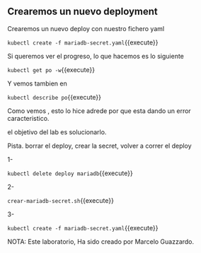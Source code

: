 
## Crearemos un nuevo deployment

Crearemos un nuevo deploy con nuestro fichero yaml




`kubectl create -f mariadb-secret.yaml`{{execute}}

Si queremos ver el progreso, lo que hacemos es lo siguiente


`kubectl get po -w`{{execute}}

Y vemos tambien en 


`kubectl describe po`{{execute}}

Como vemos , esto lo hice adrede por que esta dando un error caracteristico.

el objetivo del lab es solucionarlo.


Pista. borrar el deploy, crear la secret, volver a correr el deploy

1-

`kubectl delete deploy mariadb`{{execute}}

2-

`crear-mariadb-secret.sh`{{execute}}

3-

`kubectl create -f mariadb-secret.yaml`{{execute}}




NOTA: Este laboratorio, Ha sido creado por Marcelo Guazzardo.
